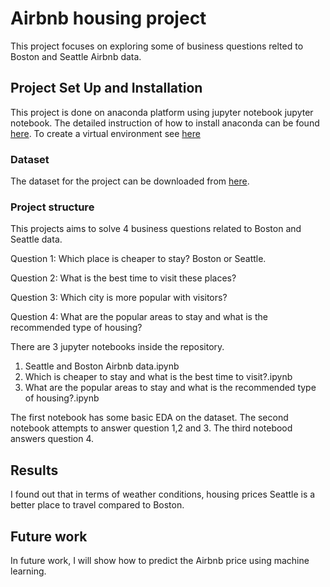 # Airbnb housing project

This project focuses on exploring some of business questions relted to Boston and Seattle Airbnb data.  

## Project Set Up and Installation

This project is done on anaconda platform using jupyter notebook jupyter notebook. The detailed instruction of how to install anaconda can be found [here](https://docs.conda.io/projects/conda/en/latest/user-guide/install/index.html).
To create a virtual environment see [here](https://docs.conda.io/projects/conda/en/latest/user-guide/tasks/manage-environments.html)

### Dataset

The dataset for the project can be downloaded from [here](http://insideairbnb.com/get-the-data.html).
 

### Project structure

This projects aims to solve 4 business questions related to Boston and Seattle data.

Question 1: Which place is cheaper to stay? Boston or Seattle.

Question 2: What is the best time to visit these places?

Question 3: Which city is more popular with visitors?

Question 4: What are the popular areas to stay and what is the recommended type of housing?

There are 3 jupyter notebooks inside the repository.

1. Seattle and Boston Airbnb data.ipynb
2. Which is cheaper to stay and what is the best time to visit?.ipynb
3. What are the popular areas to stay and what is the recommended type of housing?.ipynb

The first notebook has some basic EDA on the dataset.
The second notebook attempts to answer question 1,2 and 3.
The third notebood answers question 4.

## Results

I found out that in terms of weather conditions, housing prices Seattle is a better place to travel compared to Boston.

## Future work

In future work, I will show how to predict the Airbnb price using machine learning.


